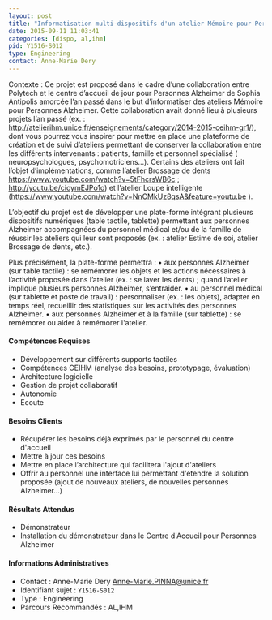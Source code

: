 ```yaml
---
layout: post
title: "Informatisation multi-dispositifs d'un atelier Mémoire pour Personnes Alzheimer"
date: 2015-09-11 11:03:41
categories: [dispo, al,ihm]
pid: Y1516-S012
type: Engineering
contact: Anne-Marie Dery
---
```

       
Contexte : Ce projet est proposé dans le cadre d’une collaboration entre Polytech et le centre d’accueil de jour pour Personnes Alzheimer de Sophia Antipolis amorcée l’an passé dans le but d’informatiser des ateliers Mémoire pour Personnes Alzheimer. Cette collaboration avait donné lieu à plusieurs projets  l’an passé  (ex. : http://atelierihm.unice.fr/enseignements/category/2014-2015-ceihm-gr1/),  dont vous pourrez vous inspirer pour mettre en place une plateforme de création et de suivi d’ateliers  permettant de conserver la collaboration entre les différents intervenants : patients, famille et personnel spécialisé ( neuropsychologues, psychomotriciens…). Certains des ateliers ont fait l’objet d’implémentations, comme l’atelier Brossage de dents https://www.youtube.com/watch?v=5tFhcrsWB6c ; http://youtu.be/cioymEJPo1o)  et l’atelier Loupe intelligente (https://www.youtube.com/watch?v=NnCMkUz8qsA&feature=youtu.be ).

L’objectif du projet est de développer une plate-forme intégrant plusieurs dispositifs numériques (table tactile, tablette) permettant aux personnes Alzheimer accompagnées du personnel médical et/ou de la famille de réussir les ateliers qui leur sont proposés (ex. : atelier Estime de soi, atelier Brossage de dents, etc.).

 Plus précisément, la plate-forme permettra :
•	aux personnes Alzheimer (sur table tactile)  : se remémorer les objets et les actions nécessaires à l’activité proposée dans l’atelier (ex. : se laver les dents) ; quand l’atelier implique plusieurs personnes Alzheimer, s’entraider.
•	au personnel médical (sur tablette et poste de travail) : personnaliser (ex. : les objets), adapter en temps réel, recueillir des statistiques sur les activités des personnes Alzheimer.
•	aux personnes Alzheimer et à la famille (sur tablette) : se remémorer ou aider à remémorer l'atelier.

#### Compétences Requises
- Développement sur différents supports tactiles
- Compétences CEIHM (analyse des besoins, prototypage, évaluation)
- Architecture logicielle
- Gestion de projet collaboratif
- Autonomie
- Ecoute


#### Besoins Clients
- Récupérer les besoins déjà exprimés par le personnel du centre d'accueil
- Mettre à jour ces besoins
- Mettre en place l’architecture qui facilitera l'ajout d'ateliers 
- Offrir au personnel une interface lui permettant d'étendre la solution proposée (ajout de nouveaux ateliers, de nouvelles personnes Alzheimer...)

#### Résultats Attendus
- Démonstrateur 
- Installation du démonstrateur dans le Centre d'Accueil pour Personnes Alzheimer
     

#### Informations Administratives
  * Contact : Anne-Marie Dery <Anne-Marie.PINNA@unice.fr>
  * Identifiant sujet : `Y1516-S012`
  * Type : Engineering
  * Parcours Recommandés : AL,IHM
     